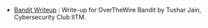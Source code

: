 - [Bandit Writeup](https://exploiitm.github.io/blog/resources/bandit_writeup/) : Write-up for OverTheWire Bandit by Tushar Jain, Cybersecurity Club IITM.